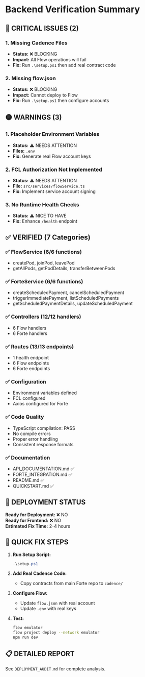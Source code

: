 # Backend Verification Summary

## 🔴 CRITICAL ISSUES (2)

### 1. Missing Cadence Files
- **Status:** ❌ BLOCKING
- **Impact:** All Flow operations will fail
- **Fix:** Run `.\setup.ps1` then add real contract code

### 2. Missing flow.json
- **Status:** ❌ BLOCKING  
- **Impact:** Cannot deploy to Flow
- **Fix:** Run `.\setup.ps1` then configure accounts

## 🟡 WARNINGS (3)

### 1. Placeholder Environment Variables
- **Status:** ⚠️ NEEDS ATTENTION
- **Files:** `.env`
- **Fix:** Generate real Flow account keys

### 2. FCL Authorization Not Implemented
- **Status:** ⚠️ NEEDS ATTENTION
- **File:** `src/services/flowService.ts`
- **Fix:** Implement service account signing

### 3. No Runtime Health Checks
- **Status:** ⚠️ NICE TO HAVE
- **Fix:** Enhance `/health` endpoint

## ✅ VERIFIED (7 Categories)

### ✅ FlowService (6/6 functions)
- createPod, joinPod, leavePod
- getAllPods, getPodDetails, transferBetweenPods

### ✅ ForteService (6/6 functions)
- createScheduledPayment, cancelScheduledPayment
- triggerImmediatePayment, listScheduledPayments
- getScheduledPaymentDetails, updateScheduledPayment

### ✅ Controllers (12/12 handlers)
- 6 Flow handlers
- 6 Forte handlers

### ✅ Routes (13/13 endpoints)
- 1 health endpoint
- 6 Flow endpoints
- 6 Forte endpoints

### ✅ Configuration
- Environment variables defined
- FCL configured
- Axios configured for Forte

### ✅ Code Quality
- TypeScript compilation: PASS
- No compile errors
- Proper error handling
- Consistent response formats

### ✅ Documentation
- API_DOCUMENTATION.md ✅
- FORTE_INTEGRATION.md ✅
- README.md ✅
- QUICKSTART.md ✅

## 🎯 DEPLOYMENT STATUS

**Ready for Deployment:** ❌ NO  
**Ready for Frontend:** ❌ NO  
**Estimated Fix Time:** 2-4 hours

## 🚀 QUICK FIX STEPS

1. **Run Setup Script:**
   ```powershell
   .\setup.ps1
   ```

2. **Add Real Cadence Code:**
   - Copy contracts from main Forte repo to `cadence/`

3. **Configure Flow:**
   - Update `flow.json` with real account
   - Update `.env` with real keys

4. **Test:**
   ```bash
   flow emulator
   flow project deploy --network emulator
   npm run dev
   ```

## 📋 DETAILED REPORT

See `DEPLOYMENT_AUDIT.md` for complete analysis.

